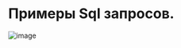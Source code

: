 # Примеры Sql запросов.
![image](https://drive.google.com/file/d/1KNPnZhfPxWJeUp7NVZaRMo2JielfCIUz/view?usp=sharing)
